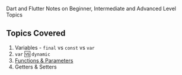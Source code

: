 <!--
This README describes the package. If you publish this package to pub.dev,
this README's contents appear on the landing page for your package.

For information about how to write a good package README, see the guide for
[writing package pages](https://dart.dev/guides/libraries/writing-package-pages).

For general information about developing packages, see the Dart guide for
[creating packages](https://dart.dev/guides/libraries/create-library-packages)
and the Flutter guide for
[developing packages and plugins](https://flutter.dev/developing-packages).
-->

Dart and Flutter Notes on Beginner, Intermediate and Advanced Level Topics

## Topics Covered

1. Variables - `final` vs `const` vs `var`
2. `var` 🆚 `dynamic`
3. [Functions & Parameters](lib/src/functions_and_parameters.dart)
4. Getters & Setters
